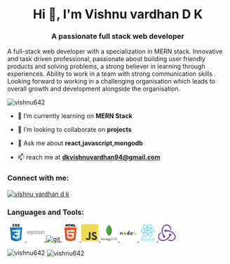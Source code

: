 <h1 align="center">Hi 👋, I'm Vishnu vardhan D K</h1>
<h3 align="center">A passionate full stack web developer</h3>

<p>A full-stack web developer with a specialization in MERN stack. Innovative and task driven professional, passionate about building user friendly products and solving problems, a strong believer in learning through experiences. Ability to work in a team with strong communication skills . Looking forward to working in a challenging organisation which leads to overall growth and development alongside the organisation.</p>

<p align="left"> <img src="https://komarev.com/ghpvc/?username=vishnu642&label=Profile%20views&color=0e75b6&style=flat" alt="vishnu642" /> </p>

- 🔭 I’m currently learning on **MERN Stack**

- 👯 I’m looking to collaborate on **projects**

- 💬 Ask me about **react,javascript,mongodb**

- 📫 reach me at **dkvishnuvardhan94@gmail.com**

<h3 align="left">Connect with me:</h3>
<p align="left">
<a href="https://linkedin.com/in/vishnu vardhan d k" target="blank"><img align="center" src="https://raw.githubusercontent.com/rahuldkjain/github-profile-readme-generator/master/src/images/icons/Social/linked-in-alt.svg" alt="vishnu vardhan d k" height="30" width="40" /></a>
</p>

<h3 align="left">Languages and Tools:</h3>
<p align="left"> <a href="https://www.w3schools.com/css/" target="_blank" rel="noreferrer"> <img src="https://raw.githubusercontent.com/devicons/devicon/master/icons/css3/css3-original-wordmark.svg" alt="css3" width="40" height="40"/> </a> <a href="https://expressjs.com" target="_blank" rel="noreferrer"> <img src="https://raw.githubusercontent.com/devicons/devicon/master/icons/express/express-original-wordmark.svg" alt="express" width="40" height="40"/> </a> <a href="https://git-scm.com/" target="_blank" rel="noreferrer"> <img src="https://www.vectorlogo.zone/logos/git-scm/git-scm-icon.svg" alt="git" width="40" height="40"/> </a> <a href="https://www.w3.org/html/" target="_blank" rel="noreferrer"> <img src="https://raw.githubusercontent.com/devicons/devicon/master/icons/html5/html5-original-wordmark.svg" alt="html5" width="40" height="40"/> </a> <a href="https://developer.mozilla.org/en-US/docs/Web/JavaScript" target="_blank" rel="noreferrer"> <img src="https://raw.githubusercontent.com/devicons/devicon/master/icons/javascript/javascript-original.svg" alt="javascript" width="40" height="40"/> </a> <a href="https://www.mongodb.com/" target="_blank" rel="noreferrer"> <img src="https://raw.githubusercontent.com/devicons/devicon/master/icons/mongodb/mongodb-original-wordmark.svg" alt="mongodb" width="40" height="40"/> </a> <a href="https://nodejs.org" target="_blank" rel="noreferrer"> <img src="https://raw.githubusercontent.com/devicons/devicon/master/icons/nodejs/nodejs-original-wordmark.svg" alt="nodejs" width="40" height="40"/> </a> <a href="https://reactjs.org/" target="_blank" rel="noreferrer"> <img src="https://raw.githubusercontent.com/devicons/devicon/master/icons/react/react-original-wordmark.svg" alt="react" width="40" height="40"/> </a> <a href="https://redux.js.org" target="_blank" rel="noreferrer"> <img src="https://raw.githubusercontent.com/devicons/devicon/master/icons/redux/redux-original.svg" alt="redux" width="40" height="40"/> </a> </p>

<p><img align="left" src="https://github-readme-stats.vercel.app/api/top-langs?username=vishnu642&show_icons=true&locale=en&layout=compact" alt="vishnu642" /></p>

<p>&nbsp;<img align="center" src="https://github-readme-stats.vercel.app/api?username=vishnu642&show_icons=true&locale=en" alt="vishnu642" /></p>

